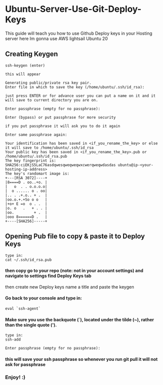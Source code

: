 # Ubuntu-Server-Use-Git-Deploy-Keys

This guide will teach you how to use Github Deploy keys in your Hosting server here Im gonna use AWS lightsail Ubuntu 20

## Creating Keygen
```
ssh-keygen (enter)

this will appear

Generating public/private rsa key pair.
Enter file in which to save the key (/home/ubuntu/.ssh/id_rsa):

just press ENTER or for advance user you can put a name on it and it will save to current directory you are on.

Enter passphrase (empty for no passphrase):

Enter (bypass) or put passphrase for more security

if you put passphrase it will ask you to do it again

Enter same passphrase again:

Your identification has been saved in <if_you_rename_the_key> or else it will save to /home/ubuntu/.ssh/id_rsa
Your public key has been saved in <if_you_rename_the_key>.pub or /home/ubuntu/.ssh/id_rsa.pub
The key fingerprint is:
SHA256:ciEKjS5LaC76asdqwesqweqweqwxcwerqweqwdasdas ubuntu@ip-<your-hosting-ip-address>
The key's randomart image is:
+---[RSA 3072]----+
|8====D . oo..+o. |
|   o  . . o.o.o.o|
|  o ...... o . oo|
|.. . .+.o.. + .  |
|oo.o.+.+So o o   |
|+o+ E =o  o . .  |
|o. o   .   + . . |
|oo.         + .  |
|ooo 8======D .   |
+----[SHA256]-----+

```

## Opening Pub file to copy & paste it to Deploy Keys
```
type in:
cat ~/.ssh/id_rsa.pub
```
#### then copy go to your repo (note: not in your account settings) and navigate to settings find Deploy Keys tab
then create new Deploy keys name a title and paste the keygen 


#### Go back to your console and type in:
```
eval `ssh-agent`
```

#### Make sure you use the backquote (`), located under the tilde (~), rather than the single quote (').

```
type in:
ssh-add

Enter passphrase (empty for no passphrase):
```
#### this will save your ssh passphrase so whenever you run git pull it will not ask for passphrase

### Enjoy! :)
